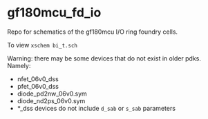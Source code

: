 # gf180mcu_fd_io
Repo for schematics of the gf180mcu I/O ring foundry cells.

To view `xschem bi_t.sch`

Warning: there may be some devices that do not exist in older pdks. Namely:
- nfet_06v0_dss
- pfet_06v0_dss
- diode_pd2nw_06v0.sym
- diode_nd2ps_06v0.sym
- *_dss devices do not include `d_sab` or `s_sab` parameters
